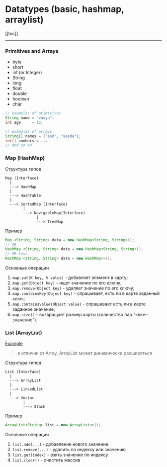 # Datatypes (basic, hashmap, arraylist)

[[toc]]

--- 

### Primitives and Arrays 
* byte 
* short 
* int (or Integer)
* String
* long
* float 
* double
* boolean
* char


```java
// examples of primitives
String name = "vasya";
int age     = 12;

// examples of arrays
String[] names = {"asd", "aasda"};
int[] numbers = ...
// and so on
```

### Map (HashMap)

Структура типов
```
Map (Interface)
  |
  ---> HashMap 
  |
  ---> HashTable
  |
  ---> SortedMap (Interface)
        |
        ---> NavigableMap(Interface)
              |
              ---> TreeMap
```

Пример 
```java
Map <String, String> data = new HashMap<String, String>();
// OR 
HashMap <String, String> data = new HashMap<String, String>();
// OR less
HashMap <String, String> data = new HashMap<>(); 
```

Основные операции
1. `map.put(K key, V value)` - добавляет элемент в карту;
2. `map.get(Object key)` - ищет значение по его ключу;
3. `map.remove(Object key)` - удаляет значение по его ключу;
4. `map.containsKey(Object key)` - спрашивает, есть ли в карте заданный ключ;
5. `map.containsValue(Object value)` - спрашивает есть ли в карте заданное значение;
6. `map.size()` - возвращает размер карты (количество пар "ключ-значение").


### List (ArrayList)

[Example](https://vertex-academy.com/tutorials/ru/list-java-primer/)
> в отличии от Array, ArrayList может динамически расширяться 

Структура типов
```
List (Interface)
  |
  ---> ArrayList 
  |
  ---> LinkedList
  |
  ---> Vector
        |
        ---> Stack
```


Пример
```java
ArrayList<String> list = new ArrayList<>();
```

Основные операции
1. `list.add(...)` - добавление нового значение  
2. `list.remove(...)` - удалить по индексу или значению 
3. `list.get(index)` - взять значение по индексу 
4. `list.clear()` - очистить массив